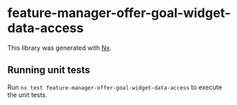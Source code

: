# feature-manager-offer-goal-widget-data-access

This library was generated with [Nx](https://nx.dev).

## Running unit tests

Run `nx test feature-manager-offer-goal-widget-data-access` to execute the unit tests.

